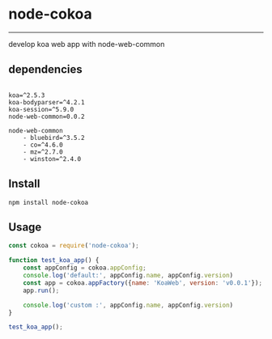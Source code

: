 # node-cokoa
---
develop koa web app with node-web-common

## dependencies
```

koa=^2.5.3
koa-bodyparser=^4.2.1
koa-session=^5.9.0
node-web-common=0.0.2

node-web-common
    - bluebird=^3.5.2
    - co=^4.6.0
    - mz=^2.7.0
    - winston=^2.4.0

```

## Install
```shell
npm install node-cokoa
```

## Usage
```js
const cokoa = require('node-cokoa');

function test_koa_app() {
    const appConfig = cokoa.appConfig;
    console.log('default:', appConfig.name, appConfig.version)
    const app = cokoa.appFactory({name: 'KoaWeb', version: 'v0.0.1'});
    app.run();

    console.log('custom :', appConfig.name, appConfig.version)
}

test_koa_app();

```